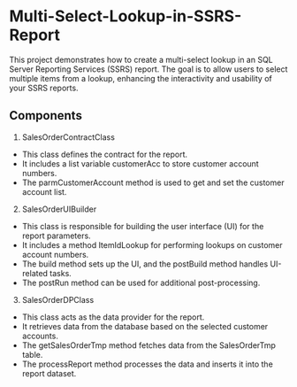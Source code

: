 # Multi-Select-Lookup-in-SSRS-Report
This project demonstrates how to create a multi-select lookup in an SQL Server Reporting Services (SSRS) report. The goal is to allow users to select multiple items from a lookup, enhancing the interactivity and usability of your SSRS reports.

## Components
1. SalesOrderContractClass
  - This class defines the contract for the report.
  - It includes a list variable customerAcc to store customer account numbers.
  - The parmCustomerAccount method is used to get and set the customer account list.
2. SalesOrderUIBuilder
  - This class is responsible for building the user interface (UI) for the report parameters.
  - It includes a method ItemIdLookup for performing lookups on customer account numbers.
  - The build method sets up the UI, and the postBuild method handles UI-related tasks.
  - The postRun method can be used for additional post-processing.
3. SalesOrderDPClass
  - This class acts as the data provider for the report.
  - It retrieves data from the database based on the selected customer accounts.
  - The getSalesOrderTmp method fetches data from the SalesOrderTmp table.
  - The processReport method processes the data and inserts it into the report dataset.

